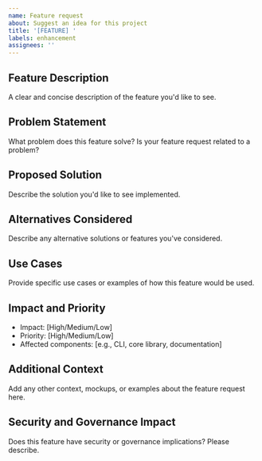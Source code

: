 ```yaml
---
name: Feature request
about: Suggest an idea for this project
title: '[FEATURE] '
labels: enhancement
assignees: ''
---
```


## Feature Description
A clear and concise description of the feature you'd like to see.

## Problem Statement
What problem does this feature solve? Is your feature request related to a problem?

## Proposed Solution
Describe the solution you'd like to see implemented.

## Alternatives Considered
Describe any alternative solutions or features you've considered.

## Use Cases
Provide specific use cases or examples of how this feature would be used.

## Impact and Priority
- Impact: [High/Medium/Low]
- Priority: [High/Medium/Low]
- Affected components: [e.g., CLI, core library, documentation]

## Additional Context
Add any other context, mockups, or examples about the feature request here.

## Security and Governance Impact
Does this feature have security or governance implications? Please describe.
